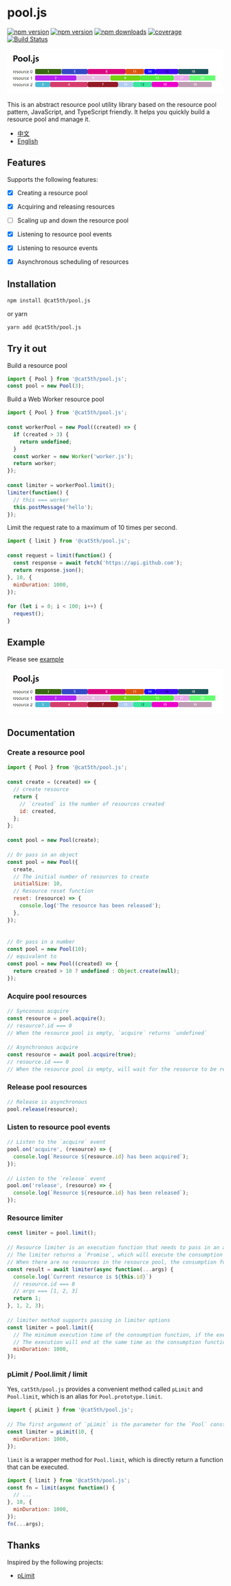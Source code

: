 # pool.js

[![npm version](https://img.shields.io/npm/v/@cat5th/pool.js.svg?style=flat-square)](https://www.npmjs.com/package/@cat5th/pool.js)
[![npm version](https://img.shields.io/npm/l/@cat5th/pool.js.svg?style=flat-square)](https://www.npmjs.com/package/@cat5th/pool.js)
[![npm downloads](https://img.shields.io/npm/dt/@cat5th/pool.js.svg?style=flat-square)](https://www.npmjs.com/package/@cat5th/pool.js)
[![coverage](https://img.shields.io/codecov/c/github/harvey-woo/pool.js.svg?style=flat-square)](https://codecov.io/gh/harvey-woo/pool.js)
[![Build Status](https://github.com/harvey-woo/pool.js/actions/workflows/npm-publish.yml/badge.svg)](https://github.com/harvey-woo/pool.js/actions/workflows/npm-publish.yml)

![example](./example.png)

This is an abstract resource pool utility library based on the resource pool pattern, JavaScript, and TypeScript friendly.
It helps you quickly build a resource pool and manage it.


- [中文](./README_CN.md)
- [English](./README.md)


## Features

Supports the following features:
- [x] Creating a resource pool
- [x] Acquiring and releasing resources
- [ ] Scaling up and down the resource pool
- [x] Listening to resource pool events
- [x] Listening to resource events
- [x] Asynchronous scheduling of resources


## Installation

```bash
npm install @cat5th/pool.js
```
or yarn

```bash
yarn add @cat5th/pool.js
```


## Try it out

Build a resource pool

```javascript
import { Pool } from '@cat5th/pool.js';
const pool = new Pool(3);
```

Build a Web Worker resource pool

```javascript
import { Pool } from '@cat5th/pool.js';

const workerPool = new Pool((created) => {
  if (created > 3) {
    return undefined;
  }
  const worker = new Worker('worker.js');
  return worker;
});

const limiter = workerPool.limit();
limiter(function() {
  // this === worker
  this.postMessage('hello');
});
```

Limit the request rate to a maximum of 10 times per second.
```javascript
import { limit } from '@cat5th/pool.js';

const request = limit(function() {
  const response = await fetch('https://api.github.com');
  return response.json();
}, 10, {
  minDuration: 1000,
});

for (let i = 0; i < 100; i++) {
  request();
}
```

## Example

Please see [example](./example)

![example](./example.png)

## Documentation

### Create a resource pool

```javascript
import { Pool } from '@cat5th/pool.js';

const create = (created) => {
  // create resource
  return {
    // `created` is the number of resources created
    id: created,
  };
};

const pool = new Pool(create);

// Or pass in an object
const pool = new Pool({
  create,
  // The initial number of resources to create
  initialSize: 10,
  // Resource reset function
  reset: (resource) => {
    console.log('The resource has been released');
  },
});


// Or pass in a number
const pool = new Pool(10);
// equivalent to
const pool = new Pool((created) => {
  return created > 10 ? undefined : Object.create(null);
});

```

### Acquire pool resources

```javascript
// Synconous acquire
const resource = pool.acquire();
// resource?.id === 0
// When the resource pool is empty, `acquire` returns `undefined`

// Asynchronous acquire
const resource = await pool.acquire(true);
// resource.id === 0
// When the resource pool is empty, will wait for the resource to be released
```

### Release pool resources

```javascript
// Release is asynchronous
pool.release(resource);
```

### Listen to resource pool events

```javascript
// Listen to the `acquire` event
pool.on('acquire', (resource) => {
  console.log(`Resource ${resource.id} has been acquired`);
});

// Listen to the `release` event
pool.on('release', (resource) => {
  console.log(`Resource ${resource.id} has been released`);
});

```

### Resource limiter

```javascript
const limiter = pool.limit();

// Resource limiter is an execution function that needs to pass in an asynchronous consumption function and its parameters
// The limiter returns a `Promise`, which will execute the consumption function when there are resources in the resource pool
// When there are no resources in the resource pool, the consumption function will be executed when there are resources in the resource pool
const result = await limiter(async function(...args) {
  console.log(`Current resource is ${this.id}`)
  // resource.id === 0
  // args === [1, 2, 3]
  return 1;
}, 1, 2, 3);

// limiter method supports passing in limiter options
const limiter = pool.limit({
  // The minimum execution time of the consumption function, if the execution time of the consumption function is less than `minDuration`,
  // The execution will end at the same time as the consumption function, but the used resources will be released after `minDuration`
  minDuration: 1000,
});

```

### pLimit / Pool.limit / limit

Yes, `cat5th/pool.js` provides a convenient method called `pLimit` and `Pool.limit`, which is an alias for `Pool.prototype.limit`.

```javascript
import { pLimit } from '@cat5th/pool.js';

// The first argument of `pLimit` is the parameter for the `Pool` constructor, and the second argument is the parameter for `Pool.prototype.limit`
const limiter = pLimit(10, {
  minDuration: 1000,
});

```

`limit` is a wrapper method for `Pool.limit`, which is directly return a function that can be executed.

```javascript
import { limit } from '@cat5th/pool.js';
const fn = limit(async function() {
  // ...
}, 10, {
  minDuration: 1000,
});
fn(...args);
```

## Thanks
Inspired by the following projects:
- [pLimit](https://github.com/sindresorhus/p-limit)
